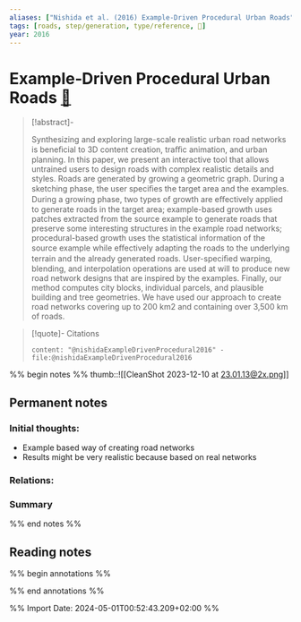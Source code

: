 ```yaml
---
aliases: ["Nishida et al. (2016) Example‐Driven Procedural Urban Roads"]
tags: [roads, step/generation, type/reference, 🔸]
year: 2016
---
```

# Example‐Driven Procedural Urban Roads [📖](zotero://select/library/items/9IQ2G4X8)

> [!abstract]-
> 
> Synthesizing and exploring large-scale realistic urban road networks is beneﬁcial to 3D content creation, traﬃc animation, and urban planning. In this paper, we present an interactive tool that allows untrained users to design roads with complex realistic details and styles. Roads are generated by growing a geometric graph. During a sketching phase, the user speciﬁes the target area and the examples. During a growing phase, two types of growth are eﬀectively applied to generate roads in the target area; example-based growth uses patches extracted from the source example to generate roads that preserve some interesting structures in the example road networks; procedural-based growth uses the statistical information of the source example while eﬀectively adapting the roads to the underlying terrain and the already generated roads. User-speciﬁed warping, blending, and interpolation operations are used at will to produce new road network designs that are inspired by the examples. Finally, our method computes city blocks, individual parcels, and plausible building and tree geometries. We have used our approach to create road networks covering up to 200 km2 and containing over 3,500 km of roads.
> 

> [!quote]- Citations
> 
> ```query
> content: "@nishidaExampleDrivenProcedural2016" -file:@nishidaExampleDrivenProcedural2016
> ```

%% begin notes %%
thumb::![[CleanShot 2023-12-10 at 23.01.13@2x.png]]
## Permanent notes
### Initial thoughts:
- Example based way of creating road networks
- Results might be very realistic because based on real networks

### Relations:


### Summary


%% end notes %%
## Reading notes
%% begin annotations %%

%% end annotations %%



%% Import Date: 2024-05-01T00:52:43.209+02:00 %%
